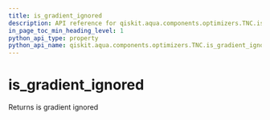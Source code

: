 ```yaml
---
title: is_gradient_ignored
description: API reference for qiskit.aqua.components.optimizers.TNC.is_gradient_ignored
in_page_toc_min_heading_level: 1
python_api_type: property
python_api_name: qiskit.aqua.components.optimizers.TNC.is_gradient_ignored
---
```


# is\_gradient\_ignored

Returns is gradient ignored

